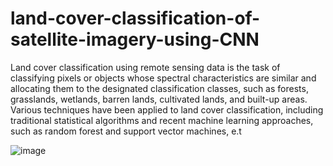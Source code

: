 # land-cover-classification-of-satellite-imagery-using-CNN
Land cover classification using remote sensing data is the task of classifying pixels or objects whose spectral characteristics are similar and allocating them to the designated classification classes, such as forests, grasslands, wetlands, barren lands, cultivated lands, and built-up areas. Various techniques have been applied to land cover classification, including traditional statistical algorithms and recent machine learning approaches, such as random forest and support vector machines, e.t

![image](https://user-images.githubusercontent.com/114465090/194749985-f3f822bd-9f13-4afa-b990-28fd4ffab518.png)


